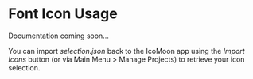 Font Icon Usage
===============================

Documentation coming soon...

You can import *selection.json* back to the IcoMoon app using the *Import Icons* button (or via Main Menu > Manage Projects) to retrieve your icon selection.